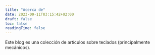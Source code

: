 ```yaml
---
title: "Acerca de"
date: 2023-09-11T03:15:42+02:00
draft: false
toc: false
readingTime: false
---
```


Este blog es una colección de artículos sobre teclados (principalmente mecánicos).
